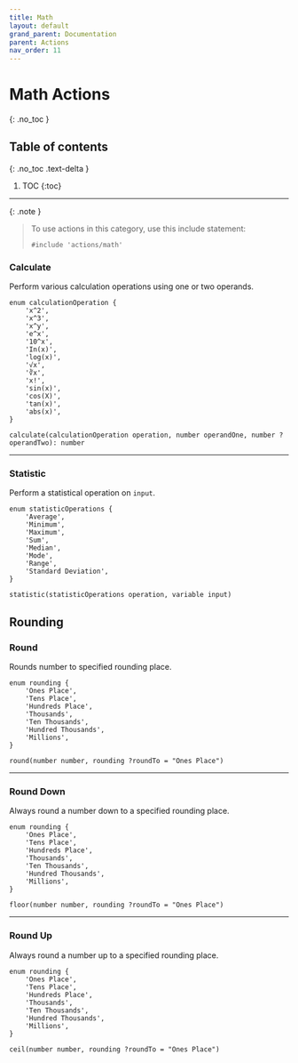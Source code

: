 ```yaml
---
title: Math
layout: default
grand_parent: Documentation
parent: Actions
nav_order: 11
---
```


# Math Actions
{: .no_toc }

## Table of contents
{: .no_toc .text-delta }

1. TOC
{:toc}

---

{: .note }
> To use actions in this category, use this include statement:
>
> ```
> #include 'actions/math'
> ```

### Calculate

Perform various calculation operations using one or two operands.

```
enum calculationOperation {
    'x^2',
    'х^3',
    'x^у',
    'e^x',
    '10^x',
    'In(x)',
    'log(x)',
    '√x',
    '∛x',
    'x!',
    'sin(x)',
    'cos(X)',
    'tan(x)',
    'abs(x)',
}

calculate(calculationOperation operation, number operandOne, number ?operandTwo): number
```

---

### Statistic

Perform a statistical operation on `input`.

```
enum statisticOperations {
    'Average',
    'Minimum',
    'Maximum',
    'Sum',
    'Median',
    'Mode',
    'Range',
    'Standard Deviation',
}

statistic(statisticOperations operation, variable input)
```

## Rounding

### Round

Rounds number to specified rounding place.

```
enum rounding {
    'Ones Place',
    'Tens Place',
    'Hundreds Place',
    'Thousands',
    'Ten Thousands',
    'Hundred Thousands',
    'Millions',
}

round(number number, rounding ?roundTo = "Ones Place")
```

---

### Round Down

Always round a number down to a specified rounding place.

```
enum rounding {
    'Ones Place',
    'Tens Place',
    'Hundreds Place',
    'Thousands',
    'Ten Thousands',
    'Hundred Thousands',
    'Millions',
}

floor(number number, rounding ?roundTo = "Ones Place")
```

---

### Round Up

Always round a number up to a specified rounding place.

```
enum rounding {
    'Ones Place',
    'Tens Place',
    'Hundreds Place',
    'Thousands',
    'Ten Thousands',
    'Hundred Thousands',
    'Millions',
}

ceil(number number, rounding ?roundTo = "Ones Place")
```
